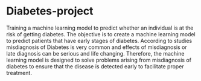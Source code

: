 # Diabetes-project
Training a machine learning model to predict whether an individual is at the risk of getting diabetes.
The objective is to create a machine learning model to predict patients that have early stages of diabetes. According to studies misdiagnosis of Diabetes is very common and effects of misdiagnosis or late diagnosis can be serious and life changing. Therefore, the machine learning model is designed to solve problems arising from misdiagnosis of diabetes to ensure that the disease is detected early to facilitate proper treatment.
